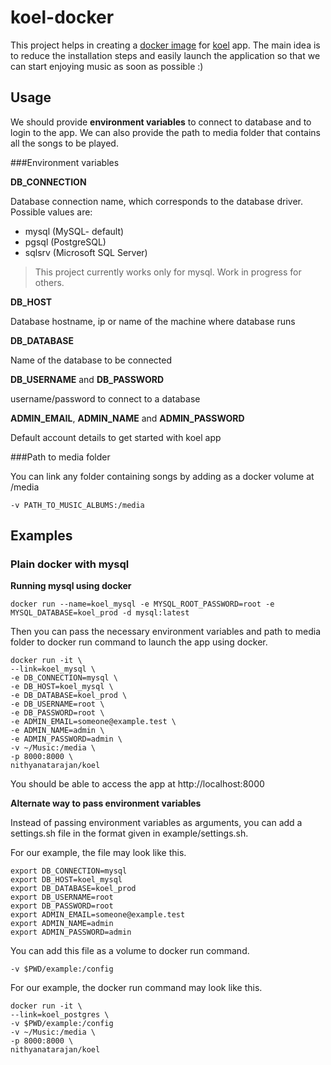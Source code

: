 # koel-docker

This project helps in creating a [docker image](https://hub.docker.com/r/nithyanatarajan/koel/) for [koel](https://github.com/phanan/koel) app. The main idea is to reduce the installation steps and easily launch the application so that we can start enjoying music as soon as possible :)


## Usage

We should provide **environment variables** to connect to database and to login to the app. We can also provide the path to media folder that contains all the songs to be played. 

###Environment variables

**DB_CONNECTION**

Database connection name, which corresponds to the database driver.
Possible values are:

* mysql (MySQL- default)
* pgsql (PostgreSQL)
* sqlsrv (Microsoft SQL Server)

> This project currently works only for mysql. Work in progress for others.

**DB_HOST**

Database hostname, ip or name of the machine where database runs

**DB_DATABASE**

Name of the database to be connected

**DB_USERNAME** and **DB_PASSWORD**

username/password to connect to a database

**ADMIN_EMAIL**, **ADMIN_NAME** and **ADMIN_PASSWORD**

Default account details to get started with koel app

###Path to media folder

You can link any folder containing songs by adding as a docker volume at /media

```
-v PATH_TO_MUSIC_ALBUMS:/media
```


## Examples

### Plain docker with mysql
**Running mysql using docker**

```
docker run --name=koel_mysql -e MYSQL_ROOT_PASSWORD=root -e MYSQL_DATABASE=koel_prod -d mysql:latest
```
Then you can pass the necessary environment variables and path to media folder to docker run command to launch the app using docker.

```
docker run -it \
--link=koel_mysql \
-e DB_CONNECTION=mysql \
-e DB_HOST=koel_mysql \
-e DB_DATABASE=koel_prod \
-e DB_USERNAME=root \
-e DB_PASSWORD=root \
-e ADMIN_EMAIL=someone@example.test \
-e ADMIN_NAME=admin \
-e ADMIN_PASSWORD=admin \
-v ~/Music:/media \
-p 8000:8000 \
nithyanatarajan/koel
```

You should be able to access the app at http://localhost:8000

**Alternate way to pass environment variables**

Instead of passing environment variables as arguments, you can add a settings.sh file in the format given in example/settings.sh.

For our example, the file may look like this.


```
export DB_CONNECTION=mysql
export DB_HOST=koel_mysql
export DB_DATABASE=koel_prod
export DB_USERNAME=root
export DB_PASSWORD=root
export ADMIN_EMAIL=someone@example.test
export ADMIN_NAME=admin
export ADMIN_PASSWORD=admin
```

You can add this file as a volume to docker run command.


```
-v $PWD/example:/config
```

For our example, the docker run command may look like this.

```
docker run -it \
--link=koel_postgres \
-v $PWD/example:/config
-v ~/Music:/media \
-p 8000:8000 \
nithyanatarajan/koel
```
